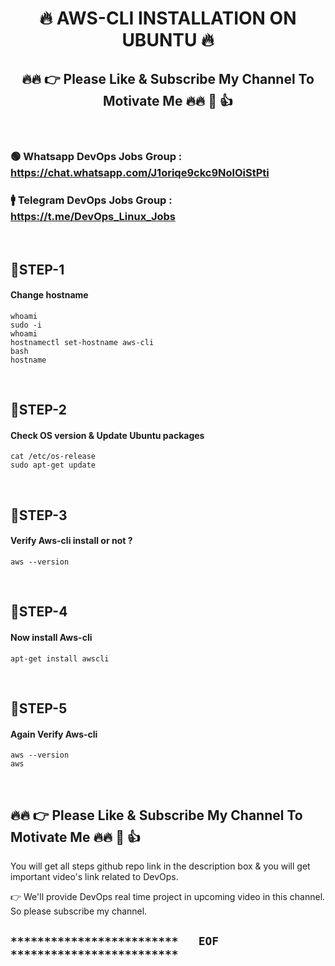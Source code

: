 <h1 align="center">🔥 AWS-CLI INSTALLATION ON UBUNTU 🔥</h1>

<h2 align="center">🔥🔥 👉 Please Like & Subscribe My Channel To Motivate Me 🔥🔥 🙏 👍</h2>

<br/>

### 🟢 Whatsapp DevOps Jobs Group : https://chat.whatsapp.com/J1oriqe9ckc9NolOiStPti
### 🚹 Telegram DevOps Jobs Group : https://t.me/DevOps_Linux_Jobs

<br/>


## 🔹STEP-1
#### Change hostname
```
whoami
sudo -i 
whoami
hostnamectl set-hostname aws-cli
bash
hostname
```

<br/>

## 🔹STEP-2
#### Check OS version & Update Ubuntu packages
```
cat /etc/os-release
sudo apt-get update
```

<br/>

## 🔹STEP-3
#### Verify Aws-cli install or not ?
```
aws --version
```

<br/>

## 🔹STEP-4
#### Now install Aws-cli
```
apt-get install awscli
```

<br/>

## 🔹STEP-5
#### Again Verify Aws-cli
```
aws --version
aws
```

<br/>

## 🔥🔥 👉 Please Like & Subscribe My Channel To Motivate Me 🔥🔥 🙏 👍

You will get all steps github repo link in the description box & you will get important video's link related to DevOps.

👉 We'll provide DevOps real time project in upcoming video in this channel. So please subscribe my channel.

## `*************************   EOF   *************************`
